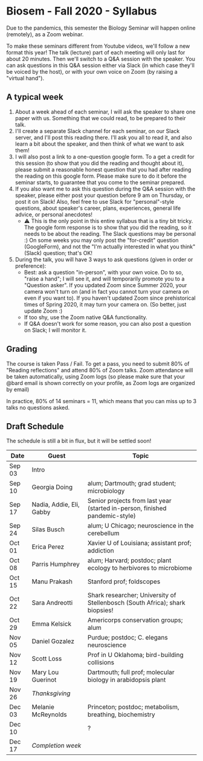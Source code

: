 # Biosem - Fall 2020 - Syllabus

Due to the pandemics, this semester the Biology Seminar will happen online (remotely), as a Zoom webinar.

To make these seminars different from Youtube videos, we'll follow a new format this year! The talk (lecture) part of each meeting will only last for about 20 minutes. Then we'll switch to a Q&A session with the speaker. You can ask questions in this Q&A session either via Slack (in which case they'll be voiced by the host), or with your own voice on Zoom (by raising a "virtual hand").

## A typical week

1. About a week ahead of each seminar, I will ask the speaker to share one paper with us. Something that we could read, to be prepared to their talk.
2. I'll create a separate Slack channel for each seminar, on our Slack server, and I'll post this reading there. I'll ask you all to read it, and also learn a bit about the speaker, and then think of what we want to ask them!
3. I will also post a link to a one-question google form. To a get a credit for this session (to show that you did the reading and thought about it), please submit a reasonable honest question that you had after reading the reading on this google form. Please make sure to do it before the seminar starts, to guarantee that you come to the seminar prepared.
4. If you also want me to ask this question during the Q&A session with the speaker, please either post your question before 9 am on Thursday, or post it on Slack! Also, feel free to use Slack for "personal"-style questions, about speaker's career, plans, experiences, general life advice, or personal anecdotes!
   * ⚠️ This is the only point in this entire syllabus that is a tiny bit tricky. The google form response is to show that you did the reading, so it needs to be about the reading. The Slack questions may be personal :) On some weeks you may only post the "for-credit" question (GoogleForm), and not the "I'm actually interested in what you think"  (Slack) question; that's OK!
5. During the talk, you will have 3 ways to ask questions (given in order or preference):
   * Best: ask a question "in-person", with your own voice. Do to so, "raise a hand"; I will see it, and will temporarily promote you to a "Question asker". If you updated Zoom since Summer 2020, your camera won't turn on (and in fact you cannot turn your camera on even if you want to). If you haven't updated Zoom since prehistorical times of Spring 2020, it may turn your camera on. (So better, just update Zoom :)
   * If too shy, use the Zoom native Q&A functionality.
   * If Q&A doesn't work for some reason, you can also post a question on Slack; I will monitor it.

## Grading

The course is taken Pass / Fail. To get a pass, you need to submit 80% of "Reading reflections" and attend 80% of Zoom talks. Zoom attendance will be taken automatically, using Zoom logs (so please make sure that your @bard email is shown correctly on your profile, as Zoom logs are organized by email)

In practice, 80% of 14 seminars = 11, which means that you can miss up to 3 talks no questions asked. 

## Draft Schedule

The schedule is still a bit in flux, but it will be settled soon!

| Date   | Guest                    | Topic                                                        |
| ------ | ------------------------ | ------------------------------------------------------------ |
| Sep 03 | Intro                    |                                                              |
| Sep 10 | Georgia Doing            | alum; Dartmouth; grad student; microbiology                  |
| Sep 17 | Nadia, Addie, Eli, Gabby | Senior projects from last year (started in-person, finished  pandemic-style) |
| Sep 24 | Silas Busch              | alum; U Chicago; neuroscience in the cerebellum              |
| Oct 01 | Erica Perez              | Xavier U  of Louisiana; assistant prof; addiction            |
| Oct 08 | Parris Humphrey          | alum; Harvard; postdoc; plant ecology to herbivores to  microbiome |
| Oct 15 | Manu Prakash             | Stanford prof; foldscopes                                    |
| Oct 22 | Sara Andreotti           | Shark researcher; University of Stellenbosch (South Africa);  shark biopsies! |
| Oct 29 | Emma Kelsick             | Americorps conservation groups; alum                         |
| Nov 05 | Daniel Gozalez           | Purdue; postdoc; C. elegans neuroscience                     |
| Nov 12 | Scott Loss               | Prof in U Oklahoma; bird-building collisions                 |
| Nov 19 | Mary Lou Guerinot        | Dartmouth; full prof; molecular biology in arabidopsis plant |
| Nov 26 | *Thanksgiving*           |                                                              |
| Dec 03 | Melanie McReynolds       | Princeton; postdoc; metabolism, breathing, biochemistry      |
| Dec 10 |                          | ?                                                            |
| Dec 17 | *Completion week*        |                                                              |